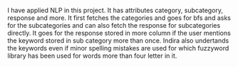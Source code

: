  I have applied NLP in this project.
It has attributes category, subcategory, response and more. 
It first fetches the categories and goes for bfs and asks for the subcategories and can also fetch the response for subcategories directly.
It goes for the response stored in more column if the user mentions the keyword stored in sub category more than once.
Indira also undertands the keywords even if minor spelling mistakes are used for which fuzzyword library has been used for words more than four letter in it.
